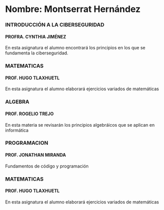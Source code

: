 # Nombre: Montserrat Hernández

### INTRODUCCIÓN A LA CIBERSEGURIDAD

#### PROFRA. CYNTHIA JIMÉNEZ

 En esta asignatura el alumno encontrará los principios en los que se fundamenta la ciberseguridad.

### MATEMATICAS

#### PROF. HUGO TLAXHUETL

En esta asignatura el alumno elaborará ejercicios variados de matemáticas

### ALGEBRA

#### PROF. ROGELIO TREJO

En esta materia se revisarán los principios algebráicos que se aplican en informática

### PROGRAMACION

#### PROF. JONATHAN MIRANDA

Fundamentos de código y programación

### MATEMATICAS

#### PROF. HUGO TLAXHUETL

En esta asignatura el alumno elaborará ejercicios variados de matemáticas